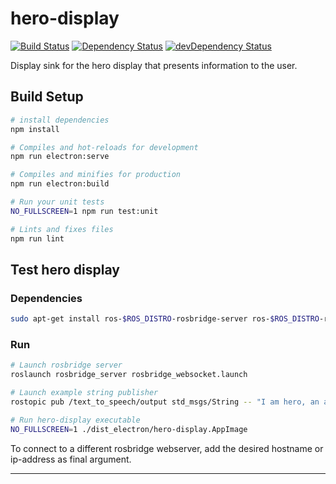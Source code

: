 # hero-display

[![Build Status][travis-image]][travis-url] [![Dependency Status][daviddm-image]][daviddm-url] [![devDependency Status][daviddm-image-dev]][daviddm-url-dev]

Display sink for the hero display that presents information to the user.

## Build Setup

```bash
# install dependencies
npm install

# Compiles and hot-reloads for development
npm run electron:serve

# Compiles and minifies for production
npm run electron:build

# Run your unit tests
NO_FULLSCREEN=1 npm run test:unit

# Lints and fixes files
npm run lint
```

## Test hero display

### Dependencies

```bash
sudo apt-get install ros-$ROS_DISTRO-rosbridge-server ros-$ROS_DISTRO-rostopic
```

### Run

```bash
# Launch rosbridge server
roslaunch rosbridge_server rosbridge_websocket.launch

# Launch example string publisher
rostopic pub /text_to_speech/output std_msgs/String -- "I am hero, an awesome robot!"

# Run hero-display executable
NO_FULLSCREEN=1 ./dist_electron/hero-display.AppImage
```

To connect to a different rosbridge webserver,
add the desired hostname or ip-address as final argument.

---

[travis-image]: https://travis-ci.com/tue-robotics/hero-display.svg?branch=master
[travis-url]: https://travis-ci.com/tue-robotics/hero-display

[daviddm-image]: https://david-dm.org/tue-robotics/hero-display/status.svg
[daviddm-url]: https://david-dm.org/tue-robotics/hero-display
[daviddm-image-dev]: https://david-dm.org/tue-robotics/hero-display/dev-status.svg
[daviddm-url-dev]: https://david-dm.org/tue-robotics/hero-display?type=dev
